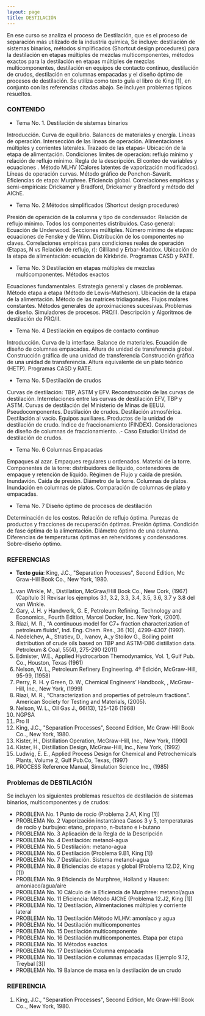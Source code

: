 ```yaml
---
layout: page
title: DESTILACIÓN
---
```


En ese curso se analiza el proceso de Destilación, que es el proceso de separación más utilizado de la industria química, Se incluye:  destilación de sistemas binarios, métodos simplificados (Shortcut design procedures) para la destilación en etapas múltiples de mezclas multicomponentes, métodos exactos para la destilación en etapas múltiples de mezclas multicomponentes, destilación en equipos de contacto continuo, destilación de crudos, destilación en columnas empacadas y el diseño óptimo de procesos de destilación.
Se utiliza como texto guía el libro de King [1], en conjunto con las referencias citadas  abajo. Se incluyen problemas típicos resueltos.

 

### CONTENIDO
- Tema No. 1. Destilación de sistemas binarios

Introducción. Curva de equilibrio. Balances de materiales y energía. Líneas de operación. Intersección de las líneas de operación. Alimentaciones múltiples y corrientes laterales. Trazado de las etapas- Ubicación de la etapa de alimentación. Condiciones límites de operación: reflujo mínimo y relación de reflujo mínimo. Regla de la descripción. El conteo de variables y ecuaciones     . Método MLHV (Calores latentes de vaporización modificados). Líneas de operación curvas. Método gráfico de Ponchon-Savarit. Eficiencias de etapa: Murphree. Eficiencia global. Correlaciones empíricas y semi-empíricas: Drickamer y Bradford, Drickamer y Bradford y método del AIChE.

- Tema No. 2  Métodos simplificados (Shortcut design procedures)

Presión de operación de la columna y tipo de condensador. Relación de reflujo mínimo. Todos los componentes distribuidos. Caso general: Ecuación de Underwood. Secciones múltiples. Número mínimo de etapas: ecuaciones de Fenske y de Winn. Distribución de los componentes no claves. Correlaciones empíricas para condiciones reales de operación (Etapas, N vs Relación de reflujo, r): Gilliland y Erbar-Maddox. Ubicación de la etapa de alimentación: ecuación de Kirkbride. Programas CASD y RATE.

- Tema No. 3 Destilación en etapas múltiples de mezclas multicomponentes. Métodos exactos

Ecuaciones fundamentales. Estrategia general y clases de problemas. Método etapa a etapa (Método de Lewis-Matheson). Ubicación de la etapa de la alimentación. Método de las matrices tridiagonales. Flujos molares constantes. Métodos generales de aproximaciones sucesivas. Problemas de diseño. Simuladores de procesos. PRO/II. Descripción y Algoritmos de destilación de PRO/II.

- Tema No. 4 Destilación en equipos de contacto continuo

Introducción. Curva de la interfase. Balance de materiales. Ecuación de diseño de columnas empacadas. Altura de unidad de transferencia global. Construcción gráfica de una unidad de transferencia Construcción gráfica de una unidad de transferencia. Altura equivalente de un plato teórico (HETP). Programas CASD y RATE.

- Tema No. 5 Destilación de crudos

Curvas de destilación: TBP, ASTM y EFV. Reconstrucción de las curvas de destilación. Interrelaciones entre las curvas de destilación EFV, TBP y ASTM. Curvas de destilación del Ministerio de Minas de EEUU. Pseudocomponentes. Destilación de crudos. Destilación atmosférica.  Destilación al vacío. Equipos auxiliares. Productos de la unidad de destilación de crudo. Índice de fraccionamiento (FINDEX). Consideraciones de diseño de columnas de fraccionamiento. .- Caso Estudio: Unidad de destilación de crudos.

- Tema No. 6 Columnas Empacadas

Empaques al azar. Empaques regulares u ordenados. Material de la torre. Componentes de la torre: distribuidores de líquido, contenedores de empaque y retención de líquido.   Régimen de Flujo  y caída de presión. Inundavión. Caída de presión. Diámetro de la torre. Columnas de platos. Inundación en columnas de platos. Comparación de columnas de plato y empacadas.

- Tema No. 7 Diseño óptimo de procesos de destilación

Determinación de los costos. Relación de reflujo óptima. Purezas de productos y fracciones de recuperación óptimas. Presión óptima. Condición de fase óptima de la alimentación. Diámetro óptimo de una columna. Diferencias de temperaturas óptimas en rehervidores y condensadores. Sobre-diseño óptimo.


### REFERENCIAS
- **Texto guía**: King, J.C., "Separation Processes", Second Edition, Mc Graw-Hill Book Co., New York, 1980.

1. van Winkle, M., Distillation, McGraw/Hill Book Co., New Cork, (1967) (Capítulo 3) Revisar los ejemplos 3.1, 3.2, 3.3, 3.4, 3.5, 3.6, 3.7 y 3.8 del van Winkle.
2. Gary, J. H. y Handwerk, G. E, Petroleum Refining. Technology and Economics., Fourth Edition, Marcel Docker, Inc. New York, (2001).
3. Riazi, M. R., “A continuous model for C7+ fraction characterization of petroleum fluids”, Ind. Eng. Chem. Res., 36 (10), 4299–4307 (1997).
4. Nedelchev, A., Stratiev, D., Ivanov, A.,y Stoilov G., Boiling point distribution of crude oils based on TBP and ASTM-D86 distillation data. Petroleum & Coal, 55(4), 275-290 (2011) 
5. Edmister, W.E., Applied Hydrocarbon Themodynamics, Vol. 1, Gulf Pub. Co., Houston, Texas (1961)
6. Nelson, W. L., Petroleum Refinery Engineering. 4ª Edición, McGraw-Hill, 95-99, (1958)
7. Perry, R. H. y Green, D. W., Chemical Engineers’ Handbook, ,  McGraw-Hill, Inc., New York, (1999)
8.  Riazi, M. R., “Characterization and properties of petroleum fractions”. American Society for Testing and Materials, (2005).  
9. Nelson, W. L., Oil Gas J., 66(13), 125-126 (1968)
10. NGPSA
11. Pro II
12. King, J.C., "Separation Processes", Second Edition, Mc Graw-Hill Book Co.., New York, 1980.
13. Kister, H., Distillation Operation, McGraw-Hill, Inc., New York, (1990)
14. Kister, H., Distillation Design, McGraw-Hill, Inc., New York, (1992)
15. Ludwig, E. E., Applied Process Design for Chemical and Petrochemicals Plants, Volume 2, Gulf Pub.Co, Texas, (1997)
16. PROCESS Reference Manual, Simulation Science Inc., (1985)

### Problemas de DESTILACIÓN

Se incluyen los siguientes problemas resueltos de destilación de sistemas binarios, multicomponentes y de crudos:

- PROBLENA No. 1 Punto de rocío (Problema 2.A1, King [1]) 
- PROBLEMA No. 2 Vaporización instantánea Casos 3 y 5, temperaturas de rocío y burbujeo: etano, propano, n-butano e i-butano
- PROBLEMA No. 3  Aplicación de la Regla de la Descripción
- PROBLEMA No. 4 Destilación: metanol-agua
- PROBLEMA No. 5   Destilación: metano-agua
- PROBLEMA No. 6  Destilación (Problema 9.B1, King [1]) 
- PROBLEMA No. 7  Destilación. Sistema metanol-agua
- PROBLEMA No. 8 Eficiencias de etapas y global (Problema 12.D2, King [1]) 
- PROBLEMA No. 9 Eficiencia de Murphree, Holland y Hausen: amoniaco/agua/aire
- PROBLEMA No. 10 Cálculo de la Eficiencia de Murphree: metanol/agua
- PROBLEMA No. 11 Eficiencia: Método AIChE (Problema 12.J2, King [1]) 
- PROBLEMA No. 12 Destilación, Alimentaciones múltiples y corriente lateral
- PROBLEMA No. 13 Destilación Método MLHV: amoníaco y agua
- PROBLEMA No. 14 Destilación multicomponentes
- PROBLEMA No. 15 Destilación multicomponente 
- PROBLEMA No. 16 Destilación multicomponentes. Etapa por etapa
- PROBLEMA No. 16 Métodos exactos
- PROBLEMA No. 17 Destilación Columna empacada
- PROBLEMA No. 18 Destilación e columnas empacadas (Ejemplo 9.12, Treybal [3]) 
- PROBLEMA No. 19  Balance de masa en la destilación de un crudo

### REFERENCIA

1. King, J.C., "Separation Processes", Second Edition, Mc Graw-Hill Book Co.., New York, 1980.




